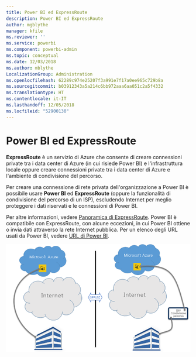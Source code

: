 ```yaml
---
title: Power BI ed ExpressRoute
description: Power BI ed ExpressRoute
author: mgblythe
manager: kfile
ms.reviewer: ''
ms.service: powerbi
ms.component: powerbi-admin
ms.topic: conceptual
ms.date: 12/03/2018
ms.author: mblythe
LocalizationGroup: Administration
ms.openlocfilehash: 62289c974e25207f3a991e7f17a0ee965c729b8a
ms.sourcegitcommit: b03912343a5a214c6bb972aaa6aa051c2a5f4332
ms.translationtype: HT
ms.contentlocale: it-IT
ms.lasthandoff: 12/05/2018
ms.locfileid: "52900130"
---
```

# <a name="power-bi-and-expressroute"></a>Power BI ed ExpressRoute

**ExpressRoute** è un servizio di Azure che consente di creare connessioni private tra i data center di Azure (in cui risiede Power BI) e l'infrastruttura locale oppure creare connessioni private tra i data center di Azure e l'ambiente di condivisione del percorso.

Per creare una connessione di rete privata dell'organizzazione a Power BI è possibile usare **Power BI** ed **ExpressRoute** (oppure la funzionalità di condivisione del percorso di un ISP), escludendo Internet per meglio proteggere i dati riservati e le connessioni di Power BI.

Per altre informazioni, vedere [Panoramica di ExpressRoute](/azure/expressroute/expressroute-introduction). Power BI è compatibile con ExpressRoute, con alcune eccezioni, in cui Power BI ottiene o invia dati attraverso la rete Internet pubblica. Per un elenco degli URL usati da Power BI, vedere [URL di Power BI](power-bi-whitelist-urls.md).

![Diagramma di ExpressRoute](media/service-admin-power-bi-expressroute/pbi_expressroute_1.png)